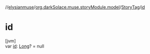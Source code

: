 //[elysianmuse](../../../index.md)/[org.darkSolace.muse.storyModule.model](../index.md)/[StoryTag](index.md)/[id](id.md)

# id

[jvm]\
var [id](id.md): [Long](https://kotlinlang.org/api/latest/jvm/stdlib/kotlin/-long/index.html)? = null
